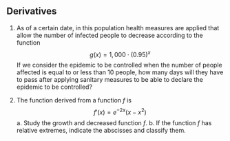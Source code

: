 ## Derivatives

1. As of a certain date, in this population health measures are applied that allow the number of infected people to decrease according to the function 
$$g (x) = 1,000 \cdot (0.95) ^ x$$
If we consider the epidemic to be controlled when the number of people affected is equal to or less than 10 people, how many days will they have to pass after applying sanitary measures to be able to declare the epidemic to be controlled?

2. The function derived from a function $f$ is
$$f '(x) = e ^ {- 2x} (x - x ^ 2)$$
a. Study the growth and decreased function $f$.
b. If the function $f$ has relative extremes, indicate the abscisses and classify them.

<!--stackedit_data:
eyJoaXN0b3J5IjpbOTM4MzM3ODc0XX0=
-->